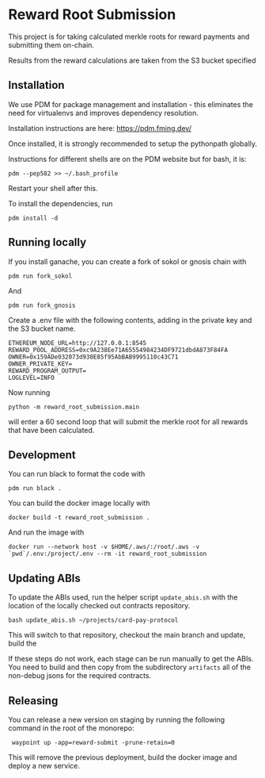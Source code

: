 # Reward Root Submission

This project is for taking calculated merkle roots for reward payments and submitting them on-chain.

Results from the reward calculations are taken from the S3 bucket specified

## Installation

We use PDM for package management and installation - this eliminates the need for virtualenvs and improves dependency resolution.

Installation instructions are here: https://pdm.fming.dev/

Once installed, it is strongly recommended to setup the pythonpath globally.

Instructions for different shells are on the PDM website but for bash, it is:

    pdm --pep582 >> ~/.bash_profile

Restart your shell after this.

To install the dependencies, run

    pdm install -d

## Running locally

If you install ganache, you can create a fork of sokol or gnosis chain with

    pdm run fork_sokol

And

    pdm run fork_gnosis

Create a .env file with the following contents, adding in the private key and the S3 bucket name.

    ETHEREUM_NODE_URL=http://127.0.0.1:8545
    REWARD_POOL_ADDRESS=0xc9A238Ee71A65554984234DF9721dbdA873F84FA
    OWNER=0x159ADe032073d930E85f95AbBAB9995110c43C71
    OWNER_PRIVATE_KEY=
    REWARD_PROGRAM_OUTPUT=
    LOGLEVEL=INFO

Now running

    python -m reward_root_submission.main

will enter a 60 second loop that will submit the merkle root for all rewards that have been calculated.

## Development

You can run black to format the code with

    pdm run black .

You can build the docker image locally with

    docker build -t reward_root_submission .

And run the image with

    docker run --network host -v $HOME/.aws/:/root/.aws -v `pwd`/.env:/project/.env --rm -it reward_root_submission

## Updating ABIs

To update the ABIs used, run the helper script `update_abis.sh` with the location of the locally checked out contracts repository.

    bash update_abis.sh ~/projects/card-pay-protocol

This will switch to that repository, checkout the main branch and update, build the 

If these steps do not work, each stage can be run manually to get the ABIs.
You need to build and then copy from the subdirectory `artifacts` all of the non-debug jsons for the required contracts. 

## Releasing

You can release a new version on staging by running the following command in the root of the monorepo:

     waypoint up -app=reward-submit -prune-retain=0

This will remove the previous deployment, build the docker image and deploy a new service.
